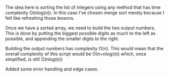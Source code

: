 The idea here is sorting the list of integers using any method that has
time complexity O(nlog(n)). In this case I've chosen merge sort merely because
I felt like refreshing those lessons.

Once we have a sorted array, we need to build the two output numbers. This is
done by putting the biggest possible digits as much to the left as possible,
and appending the smaller digits to the right.

Building the output numbers has complexity O(n). This would mean that the overall
complexity of this script would be O(n+nlog(n)) which, once simplified, is
still O(nlog(n))

Added some error handling and edge cases.
